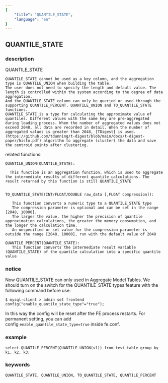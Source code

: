 ```yaml
---
{
    "title": "QUANTILE_STATE",
    "language": "en"
}
---
```


<!-- 
Licensed to the Apache Software Foundation (ASF) under one
or more contributor license agreements.  See the NOTICE file
distributed with this work for additional information
regarding copyright ownership.  The ASF licenses this file
to you under the Apache License, Version 2.0 (the
"License"); you may not use this file except in compliance
with the License.  You may obtain a copy of the License at

  http://www.apache.org/licenses/LICENSE-2.0

Unless required by applicable law or agreed to in writing,
software distributed under the License is distributed on an
"AS IS" BASIS, WITHOUT WARRANTIES OR CONDITIONS OF ANY
KIND, either express or implied.  See the License for the
specific language governing permissions and limitations
under the License.
-->

## QUANTILE_STATE
### description

QUANTILE_STATE

    QUANTILE_STATE cannot be used as a key column, and the aggregation type is QUANTILE_UNION when building the table.
    The user does not need to specify the length and default value. The length is controlled within the system according to the degree of data aggregation.
    And the QUANTILE_STATE column can only be queried or used through the supporting QUANTILE_PERCENT, QUANTILE_UNION and TO_QUANTILE_STATE functions.    
    QUANTILE_STATE is a type for calculating the approximate value of quantiles. Different values with the same key are pre-aggregated during loading process. When the number of aggregated values does not exceed 2048, all data are recorded in detail. When the number of aggregated values is greater than 2048, [TDigest] is used. (https://github.com/tdunning/t-digest/blob/main/docs/t-digest-paper/histo.pdf) algorithm to aggregate (cluster) the data and save the centroid points after clustering.

related functions:
    
    QUANTILE_UNION(QUANTILE_STATE):
      
      This function is an aggregation function, which is used to aggregate the intermediate results of different quantile calculations. The result returned by this function is still QUANTILE_STATE

    
    TO_QUANTILE_STATE(INT/FLOAT/DOUBLE raw_data [,FLOAT compression]):
       
       This function converts a numeric type to a QUANTILE_STATE type
       The compression parameter is optional and can be set in the range [2048, 10000]. 
       The larger the value, the higher the precision of quantile approximation calculations, the greater the memory consumption, and the longer the calculation time.
       An unspecified or set value for the compression parameter is outside the range [2048, 10000], run with the default value of 2048

    QUANTILE_PERCENT(QUANTILE_STATE):
       This function converts the intermediate result variable (QUANTILE_STATE) of the quantile calculation into a specific quantile value

    
### notice

Now QUANTILE_STATE can only used in Aggregate Model Tables. We should turn on the switch for the QUANTILE_STATE types feature with the following command before use:

```
$ mysql-client > admin set frontend config("enable_quantile_state_type"="true");
```

In this way the config will be reset after the FE process restarts. For permanent setting, you can add config `enable_quantile_state_type=true` inside fe.conf.
    

### example
    select QUANTILE_PERCENT(QUANTILE_UNION(v1)) from test_table group by k1, k2, k3;
    

### keywords

    QUANTILE_STATE, QUANTILE_UNION, TO_QUANTILE_STATE, QUANTILE_PERCENT
